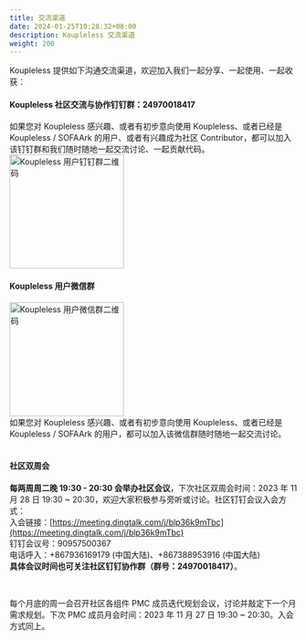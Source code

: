 ```yaml
---
title: 交流渠道
date: 2024-01-25T10:28:32+08:00
description: Koupleless 交流渠道
weight: 200
---
```


Koupleless 提供如下沟通交流渠道，欢迎加入我们一起分享、一起使用、一起收获：

#### Koupleless 社区交流与协作钉钉群：24970018417
如果您对 Koupleless 感兴趣、或者有初步意向使用 Koupleless、或者已经是 Koupleless / SOFAArk 的用户、或者有兴趣成为社区 Contributor，都可以加入该钉钉群和我们随时随地一起交流讨论、一起贡献代码。<br/>
<img width="200px" src="/img/dingtalk-qcode.png" alt="Koupleless 用户钉钉群二维码" />

#### Koupleless 用户微信群
<img width="200px" src="/img/wechat-qcode.png" alt="Koupleless 用户微信群二维码" />
<br/>
如果您对 Koupleless 感兴趣、或者有初步意向使用 Koupleless、或者已经是 Koupleless / SOFAArk 的用户，都可以加入该微信群随时随地一起交流讨论。<br/>

<br/>

#### 社区双周会
**每两周周二晚 19:30 - 20:30 会举办社区会议**，下次社区双周会时间：2023 年 11 月 28 日 19:30 ~ 20:30，欢迎大家积极参与旁听或讨论。社区钉钉会议入会方式：<br />
入会链接：[https://meeting.dingtalk.com/j/blp36k9mTbc](https://meeting.dingtalk.com/j/blp36k9mTbc)<br />
钉钉会议号：90957500367<br />电话呼入：+867936169179 (中国大陆)、+867388953916 (中国大陆)<br />
**具体会议时间也可关注社区钉钉协作群（群号：24970018417）**。

<br/>

每个月底的周一会召开社区各组件 PMC 成员迭代规划会议，讨论并敲定下一个月需求规划。下次 PMC 成员月会时间：2023 年 11 月 27 日 19:30 ~ 20:30。入会方式同上。

<br/>
<br/>
